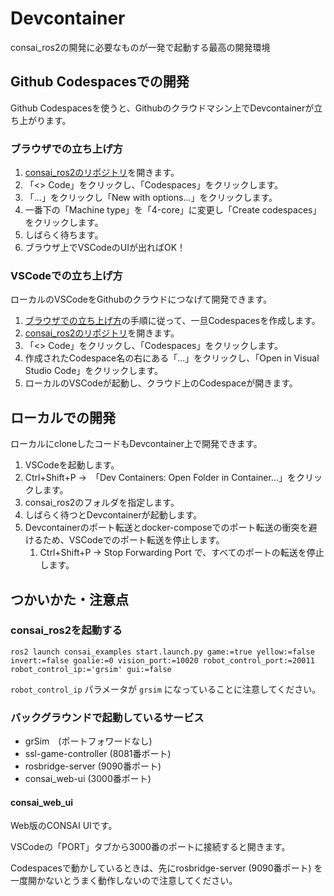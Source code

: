 # Devcontainer

consai_ros2の開発に必要なものが一発で起動する最高の開発環境

## Github Codespacesでの開発
Github Codespacesを使うと、Githubのクラウドマシン上でDevcontainerが立ち上がります。  

### ブラウザでの立ち上げ方
1. [consai_ros2のリポジトリ](https://github.com/SSL-Roots/consai_ros2/)を開きます。
1. 「<> Code」をクリックし、「Codespaces」をクリックします。
1. 「...」をクリックし「New with options...」をクリックします。
1. 一番下の「Machine type」を「4-core」に変更し「Create codespaces」をクリックします。
1. しばらく待ちます。
1. ブラウザ上でVSCodeのUIが出ればOK！

### VSCodeでの立ち上げ方
ローカルのVSCodeをGithubのクラウドにつなげて開発できます。

1. [ブラウザでの立ち上げ方](#ブラウザでの立ち上げ方)の手順に従って、一旦Codespacesを作成します。
1. [consai_ros2のリポジトリ](https://github.com/SSL-Roots/consai_ros2/)を開きます。
1. 「<> Code」をクリックし、「Codespaces」をクリックします。
1. 作成されたCodespace名の右にある「...」をクリックし、「Open in Visual Studio Code」をクリックします。
1. ローカルのVSCodeが起動し、クラウド上のCodespaceが開きます。

## ローカルでの開発
ローカルにcloneしたコードもDevcontainer上で開発できます。

1. VSCodeを起動します。
2. Ctrl+Shift+P →　「Dev Containers: Open Folder in Container...」をクリックします。
3. consai_ros2のフォルダを指定します。
4. しばらく待つとDevcontainerが起動します。
5. Devcontainerのポート転送とdocker-composeでのポート転送の衝突を避けるため、VSCodeでのポート転送を停止します。
    1. Ctrl+Shift+P -> Stop Forwarding Port で、すべてのポートの転送を停止します。


## つかいかた・注意点
### consai_ros2を起動する
`ros2 launch consai_examples start.launch.py game:=true yellow:=false invert:=false goalie:=0 vision_port:=10020 robot_control_port:=20011 robot_control_ip:='grsim' gui:=false`

`robot_control_ip` パラメータが `grsim` になっていることに注意してください。

### バックグラウンドで起動しているサービス
- grSim　(ポートフォワードなし)
- ssl-game-controller (8081番ポート)
- rosbridge-server (9090番ポート)
- consai_web-ui (3000番ポート)

#### consai_web_ui
Web版のCONSAI UIです。

VSCodeの「PORT」タブから3000番のポートに接続すると開きます。

Codespacesで動かしているときは、先にrosbridge-server (9090番ポート) を一度開かないとうまく動作しないので注意してください。


